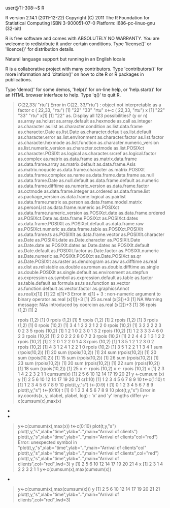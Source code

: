 user@TI-308:~$ R

R version 2.14.1 (2011-12-22)
Copyright (C) 2011 The R Foundation for Statistical Computing
ISBN 3-900051-07-0
Platform: i686-pc-linux-gnu (32-bit)

R is free software and comes with ABSOLUTELY NO WARRANTY.
You are welcome to redistribute it under certain conditions.
Type 'license()' or 'licence()' for distribution details.

  Natural language support but running in an English locale

R is a collaborative project with many contributors.
Type 'contributors()' for more information and
'citation()' on how to cite R or R packages in publications.

Type 'demo()' for some demos, 'help()' for on-line help, or
'help.start()' for an HTML browser interface to help.
Type 'q()' to quit R.

> C(22,33/ "rtu")
Error in C(22, 33/"rtu") : object not interpretable as a factor
> c ( 22,33, "rtu")
[1] "22"  "33"  "rtu"
> x<-c ( 22,33, "rtu")
> x
[1] "22"  "33"  "rtu"
> x[1]
[1] "22"
> as.
Display all 123 possibilities? (y or n)
as.array                       as.hclust
as.array.default               as.hexmode
as.call                        as.integer
as.character                   as.list
as.character.condition         as.list.data.frame
as.character.Date              as.list.Date
as.character.default           as.list.default
as.character.error             as.list.environment
as.character.factor            as.list.factor
as.character.hexmode           as.list.function
as.character.numeric_version   as.list.numeric_version
as.character.octmode           as.list.POSIXct
as.character.POSIXt            as.logical
as.character.srcref            as.logical.factor
as.complex                     as.matrix
as.data.frame                  as.matrix.data.frame
as.data.frame.array            as.matrix.default
as.data.frame.AsIs             as.matrix.noquote
as.data.frame.character        as.matrix.POSIXlt
as.data.frame.complex          as.name
as.data.frame.data.frame       as.null
as.data.frame.Date             as.null.default
as.data.frame.default          as.numeric
as.data.frame.difftime         as.numeric_version
as.data.frame.factor           as.octmode
as.data.frame.integer          as.ordered
as.data.frame.list             as.package_version
as.data.frame.logical          as.pairlist
as.data.frame.matrix           as.person
as.data.frame.model.matrix     as.personList
as.data.frame.numeric          as.POSIXct
as.data.frame.numeric_version  as.POSIXct.date
as.data.frame.ordered          as.POSIXct.Date
as.data.frame.POSIXct          as.POSIXct.dates
as.data.frame.POSIXlt          as.POSIXct.default
as.data.frame.raw              as.POSIXct.numeric
as.data.frame.table            as.POSIXct.POSIXlt
as.data.frame.ts               as.POSIXlt
as.data.frame.vector           as.POSIXlt.character
as.Date                        as.POSIXlt.date
as.Date.character              as.POSIXlt.Date
as.Date.date                   as.POSIXlt.dates
as.Date.dates                  as.POSIXlt.default
as.Date.default                as.POSIXlt.factor
as.Date.factor                 as.POSIXlt.numeric
as.Date.numeric                as.POSIXlt.POSIXct
as.Date.POSIXct                as.qr
as.Date.POSIXlt                as.raster
as.dendrogram                  as.raw
as.difftime                    as.real
as.dist                        as.relistable
as.double                      as.roman
as.double.difftime             as.single
as.double.POSIXlt              as.single.default
as.environment                 as.stepfun
as.expression                  as.symbol
as.expression.default          as.table
as.factor                      as.table.default
as.formula                     as.ts
as.function                    as.vector
as.function.default            as.vector.factor
as.graphicsAnnot               
> as.real(x[1])
[1] 22
> x[1]+3
Error in x[1] + 3 : non-numeric argument to binary operator
> as.real (x[1])+3
[1] 25
> as.real (x[3])+3
[1] NA
Warning message:
NAs introduced by coercion 
> as.real (x[2])+3
[1] 36
> rpois (1,2)
[1] 2
> 
> rpois (1,2)
[1] 0
> rpois (1,2)
[1] 5
> rpois (1,2)
[1] 2
> rpois (1,2)
[1] 3
> rpois (1,2)
[1] 0
> rpois (10,2)
 [1] 3 4 1 2 2 2 1 2 2 0
> rpois (10,2)
 [1] 3 2 2 2 2 3 0 2 3 5
> rpois (10,2)
 [1] 1 2 1 0 2 3 0 1 3 2
> rpois (10,2)
 [1] 1 2 3 3 3 4 6 0 2 3
> rpois (10,2)
 [1] 2 0 2 2 2 8 0 7 2 3
> rpois (10,2)
 [1] 2 2 4 4 2 1 3 1 2 2
> rpois (10,2)
 [1] 2 2 0 1 2 2 0 1 4 3
> rpois (10,2)
 [1] 1 3 5 1 2 1 2 3 0 2
> rpois (10,2)
 [1] 4 3 1 2 4 1 2 2 1 0
> rpois (10,2)
 [1] 3 5 1 2 2 1 1 3 4 1
> sum (rpois(10,2))
[1] 20
> sum (rpois(10,2))
[1] 24
> sum (rpois(10,2))
[1] 20
> sum (rpois(10,2))
[1] 15
> sum (rpois(10,2))
[1] 26
> sum (rpois(10,2))
[1] 23
> sum (rpois(10,2))
[1] 20
> sum (rpois(10,2))
[1] 22
> sum (rpois(10,2))
[1] 18
> sum (rpois(10,2))
[1] 25
> x <- rpois (10,2)
> x <- rpois (10,2)
> x
 [1] 2 3 1 4 2 2 3 2 1 1
> cumsum(x)
 [1]  2  5  6 10 12 14 17 19 20 21
> y <-cumsum (x)
> y
 [1]  2  5  6 10 12 14 17 19 20 21
> c(1:10)
 [1]  1  2  3  4  5  6  7  8  9 10
> t<-c(1:10)
> t
 [1]  1  2  3  4  5  6  7  8  9 10
> plot(t,y,"s")
> t<-(0:9)
> t
 [1] 0 1 2 3 4 5 6 7 8 9
> plot(t,y,"s")
> t<-(0:10)
> t
 [1]  0  1  2  3  4  5  6  7  8  9 10
> plot(t,y,"s")
Error in xy.coords(x, y, xlabel, ylabel, log) : 
  'x' and 'y' lengths differ
> y<-c(cumsum(x),max(x)
+ 
+ 
> y<-c(cumsum(x),max(x))
> t<-c(0:10)
> plot(t,y,"s")
> plot(t,y,"s",xlab="time",ylab="..",main="Arrival of clients")
> plot(t,y,"s",xlab="time",ylab="..",main="Arrival of clients"col="red")
Error: unexpected symbol in "plot(t,y,"s",xlab="time",ylab="..",main="Arrival of clients"col"
> plot(t,y,"s",xlab="time",ylab="..",main="Arrival of clients",col="red")
> plot(t,y,"s",xlab="time",ylab="..",main="Arrival of clients",col="red",lwd=3) 
> y
 [1]  2  5  6 10 12 14 17 19 20 21  4
> x
 [1] 2 3 1 4 2 2 3 2 1 1
> y<-c(cumsum(x),max(cumsum(x))
+ 
> y<-c(cumsum(x),max(cumsum(x)))
> y
 [1]  2  5  6 10 12 14 17 19 20 21 21
> plot(t,y,"s",xlab="time",ylab="..",main="Arrival of clients",col="red",lwd=3)
> 
